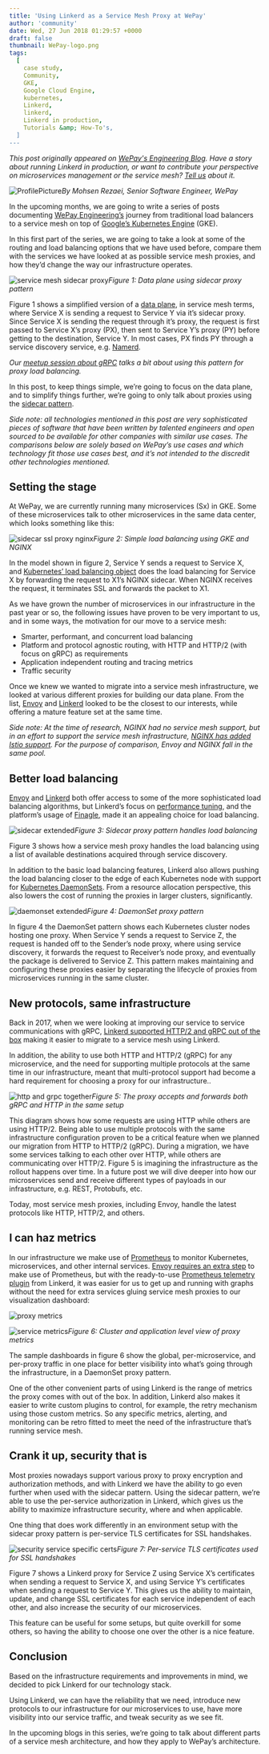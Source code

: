 ```yaml
---
title: 'Using Linkerd as a Service Mesh Proxy at WePay'
author: 'community'
date: Wed, 27 Jun 2018 01:29:57 +0000
draft: false
thumbnail: WePay-logo.png
tags:
  [
    case study,
    Community,
    GKE,
    Google Cloud Engine,
    kubernetes,
    Linkerd,
    linkerd,
    Linkerd in production,
    Tutorials &amp; How-To's,
  ]
---
```


*This post originally appeared on [WePay's Engineering Blog](https://wecode.wepay.com/posts/using-l5d-as-a-service-mesh-proxy-at-wepay). Have a story about running Linkerd in production, or want to contribute your perspective on microservices management or the service mesh? [Tell us](https://docs.google.com/forms/d/1hZujOuwOFMlU_1e15-r7M6nJKMFUHYTJW2xj4i2IxPU/edit) about it.*

![ProfilePicture](/uploads/2018/06/mohsen_rezaei-300x300.jpg)*By Mohsen Rezaei, Senior Software Engineer, WePay*

In the upcoming months, we are going to write a series of posts documenting [WePay Engineering’s](https://wecode.wepay.com/) journey from traditional load balancers to a service mesh on top of [Google’s Kubernetes Engine](https://cloud.google.com/kubernetes-engine/) (GKE). 

In this first part of the series, we are going to take a look at some of the routing and load balancing options that we have used before, compare them with the services we have looked at as possible service mesh proxies, and how they’d change the way our infrastructure operates. 

![service mesh sidecar proxy](https://wecode.wepay.com/assets/2018-06-11-using-l5d-as-a-service-mesh-proxy-at-wepay/image_0.png)*Figure 1: Data plane using sidecar proxy pattern*

Figure 1 shows a simplified version of a [data plane](https://medium.com/microservices-learning/understanding-microservices-communication-and-service-mesh-e888d1adc41), in service mesh terms, where Service X is sending a request to Service Y via it’s sidecar proxy. Since Service X is sending the request through it’s proxy, the request is first passed to Service X’s proxy (PX), then sent to Service Y’s proxy (PY) before getting to the destination, Service Y. In most cases, PX finds PY through a service discovery service, e.g. [Namerd](https://linkerd.io/advanced/namerd/). 

_Our [meetup session about gRPC](https://youtu.be/8KWmNw9jQ04?t=28m59s) talks a bit about using this pattern for proxy load balancing._

In this post, to keep things simple, we’re going to focus on the data plane, and to simplify things further, we’re going to only talk about proxies using the [sidecar pattern](https://docs.microsoft.com/en-us/azure/architecture/patterns/sidecar). 

_Side note: all technologies mentioned in this post are very sophisticated pieces of software that have been written by talented engineers and open sourced to be available for other companies with similar use cases. The comparisons below are solely based on WePay’s use cases and which technology fit those use cases best, and it’s not intended to the discredit other technologies mentioned._

## Setting the stage

At WePay, we are currently running many microservices (Sx) in GKE. Some of these microservices talk to other microservices in the same data center, which looks something like this:

![sidecar ssl proxy nginx](https://wecode.wepay.com/assets/2018-06-11-using-l5d-as-a-service-mesh-proxy-at-wepay/image_1.png)*Figure 2: Simple load balancing using GKE and NGINX*

In the model shown in figure 2, Service Y sends a request to Service X, and [Kubernetes’ load balancing object](https://kubernetes.io/docs/concepts/services-networking/service/) does the load balancing for Service X by forwarding the request to X1’s NGINX sidecar. When NGINX receives the request, it terminates SSL and forwards the packet to X1. 

As we have grown the number of microservices in our infrastructure in the past year or so, the following issues have proven to be very important to us, and in some ways, the motivation for our move to a service mesh:

- Smarter, performant, and concurrent load balancing
- Platform and protocol agnostic routing, with HTTP and HTTP/2 (with focus on gRPC) as requirements
- Application independent routing and tracing metrics
- Traffic security

Once we knew we wanted to migrate into a service mesh infrastructure, we looked at various different proxies for building our data plane. From the list, [Envoy](https://www.envoyproxy.io/) and [Linkerd](https://linkerd.io/) looked to be the closest to our interests, while offering a mature feature set at the same time.

_Side note: At the time of research, NGINX had no service mesh support, but in an effort to support the service mesh infrastructure, [NGINX has added Istio support](https://www.nginx.com/press/implementation-nginx-as-service-proxy-istio/). For the purpose of comparison, Envoy and NGINX fall in the same pool._

## Better load balancing

[Envoy](https://www.envoyproxy.io/docs/envoy/latest/intro/arch_overview/load_balancing) and [Linkerd](https://buoyant.io/2016/03/16/beyond-round-robin-load-balancing-for-latency/) both offer access to some of the more sophisticated load balancing algorithms, but Linkerd’s focus on [performance](https://blog.buoyant.io/2017/01/31/making-things-faster-by-adding-more-steps/)[ tuning](https://blog.buoyant.io/2017/01/31/making-things-faster-by-adding-more-steps/), and the platform’s usage of [Finagle](https://twitter.github.io/finagle/), made it an appealing choice for load balancing. 

![sidecar extended](https://wecode.wepay.com/assets/2018-06-11-using-l5d-as-a-service-mesh-proxy-at-wepay/image_2.png)*Figure 3: Sidecar proxy pattern handles load balancing*

Figure 3 shows how a service mesh proxy handles the load balancing using a list of available destinations acquired through service discovery.

In addition to the basic load balancing features, Linkerd also allows pushing the load balancing closer to the edge of each Kubernetes node with support for [Kubernetes DaemonSets](https://kubernetes.io/docs/concepts/workloads/controllers/daemonset/). From a resource allocation perspective, this also lowers the cost of running the proxies in larger clusters, significantly. 

![daemonset extended](https://wecode.wepay.com/assets/2018-06-11-using-l5d-as-a-service-mesh-proxy-at-wepay/image_3.png)*Figure 4: DaemonSet proxy pattern*

In figure 4 the DaemonSet pattern shows each Kubernetes cluster nodes hosting one proxy. When Service Y sends a request to Service Z, the request is handed off to the Sender’s node proxy, where using service discovery, it forwards the request to Receiver’s node proxy, and eventually the package is delivered to Service Z. This pattern makes maintaining and configuring these proxies easier by separating the lifecycle of proxies from microservices running in the same cluster.

## New protocols, same infrastructure

Back in 2017, when we were looking at improving our service to service communications with gRPC, [Linkerd supported HTTP/2 and gRPC out of the box](https://buoyant.io/2017/01/10/http2-grpc-and-linkerd/) making it easier to migrate to a service mesh using Linkerd.

In addition, the ability to use both HTTP and HTTP/2 (gRPC) for any microservice, and the need for supporting multiple protocols at the same time in our infrastructure, meant that multi-protocol support had become a hard requirement for choosing a proxy for our infrastructure.. 

![http and grpc together](https://wecode.wepay.com/assets/2018-06-11-using-l5d-as-a-service-mesh-proxy-at-wepay/image_4.png)*Figure 5: The proxy accepts and forwards both gRPC and HTTP in the same setup*

This diagram shows how some requests are using HTTP while others are using HTTP/2. Being able to use multiple protocols with the same infrastructure configuration proven to be a critical feature when we planned our migration from HTTP to HTTP/2 (gRPC). During a migration, we have some services talking to each other over HTTP, while others are communicating over HTTP/2. Figure 5 is imagining the infrastructure as the rollout happens over time. In a future post we will dive deeper into how our microservices send and receive different types of payloads in our infrastructure, e.g. REST, Protobufs, etc.

Today, most service mesh proxies, including Envoy, handle the latest protocols like HTTP, HTTP/2, and others.

## I can haz metrics

In our infrastructure we make use of [Prometheus](https://prometheus.io/) to monitor Kubernetes, microservices, and other internal services. [Envoy requires an extra step](https://www.datawire.io/faster/ambassador-prometheus/) to make use of Prometheus, but with the ready-to-use [Prometheus telemetry plugin](https://linkerd.io/administration/telemetry/) from Linkerd, it was easier for us to get up and running with graphs without the need for extra services gluing service mesh proxies to our visualization dashboard: 

![proxy metrics](https://wecode.wepay.com/assets/2018-06-11-using-l5d-as-a-service-mesh-proxy-at-wepay/image_5.png) 

![service metrics](https://wecode.wepay.com/assets/2018-06-11-using-l5d-as-a-service-mesh-proxy-at-wepay/image_6.png)*Figure 6: Cluster and application level view of proxy metrics*

The sample dashboards in figure 6 show the global, per-microservice, and per-proxy traffic in one place for better visibility into what’s going through the infrastructure, in a DaemonSet proxy pattern.

One of the other convenient parts of using Linkerd is the range of metrics the proxy comes with out of the box. In addition, Linkerd also makes it easier to write custom plugins to control, for example, the retry mechanism using those custom metrics. So any specific metrics, alerting, and monitoring can be retro fitted to meet the need of the infrastructure that’s running service mesh.

## Crank it up, security that is

Most proxies nowadays support various proxy to proxy encryption and authorization methods, and with Linkerd we have the ability to go even further when used with the sidecar pattern. Using the sidecar pattern, we’re able to use the per-service authorization in Linkerd, which gives us the ability to maximize infrastructure security, where and when applicable.

One thing that does work differently in an environment setup with the sidecar proxy pattern is per-service TLS certificates for SSL handshakes. 

![security service specific certs](https://wecode.wepay.com/assets/2018-06-11-using-l5d-as-a-service-mesh-proxy-at-wepay/image_7.png)*Figure 7: Per-service TLS certificates used for SSL handshakes*

Figure 7 shows a Linkerd proxy for Service Z using Service X’s certificates when sending a request to Service X, and using Service Y’s certificates when sending a request to Service Y. This gives us the ability to maintain, update, and change SSL certificates for each service independent of each other, and also increase the security of our microservices.

This feature can be useful for some setups, but quite overkill for some others, so having the ability to choose one over the other is a nice feature.

## Conclusion

Based on the infrastructure requirements and improvements in mind, we decided to pick Linkerd for our technology stack.

Using Linkerd, we can have the reliability that we need, introduce new protocols to our infrastructure for our microservices to use, have more visibility into our service traffic, and tweak security as we see fit.

In the upcoming blogs in this series, we’re going to talk about different parts of a service mesh architecture, and how they apply to WePay’s architecture.
